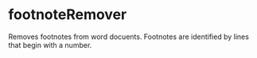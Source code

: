 # footnoteRemover

Removes footnotes from word docuents. Footnotes are identified by lines that begin with a number.
